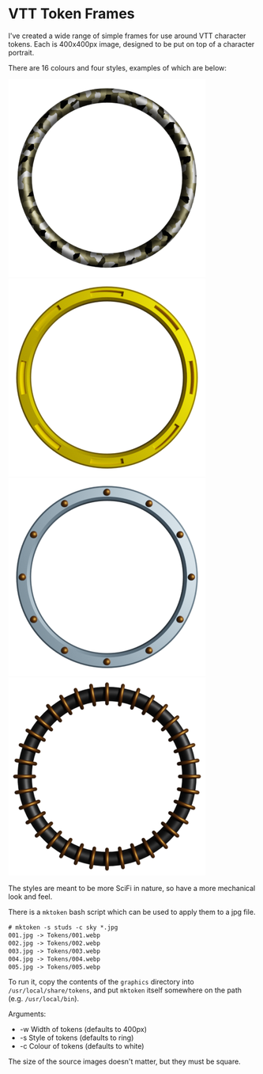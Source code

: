 # VTT Token Frames

I've created a wide range of simple frames for use around
VTT character tokens. Each is 400x400px image, designed to
be put on top of a character portrait.

There are 16 colours and four styles, examples of which are
below:

![Urban Simple](graphics/ring/urban.png)
![Gold Inset](graphics/inset/gold.png)
![White Studs](graphics/studs/white.png)
![Black Loop](graphics/loop/black.png)

The styles are meant to be more SciFi in nature, so have a
more mechanical look and feel.

There is a `mktoken` bash script which can be used to apply
them to a jpg file.

```
# mktoken -s studs -c sky *.jpg
001.jpg -> Tokens/001.webp
002.jpg -> Tokens/002.webp
003.jpg -> Tokens/003.webp
004.jpg -> Tokens/004.webp
005.jpg -> Tokens/005.webp
```

To run it, copy the contents of the `graphics` directory into
`/usr/local/share/tokens`, and put `mktoken` itself somewhere
on the path (e.g. `/usr/local/bin`).

Arguments:

* -w Width of tokens (defaults to 400px)
* -s Style of tokens (defaults to ring)
* -c Colour of tokens (defaults to white)

The size of the source images doesn't matter, but they must
be square.
